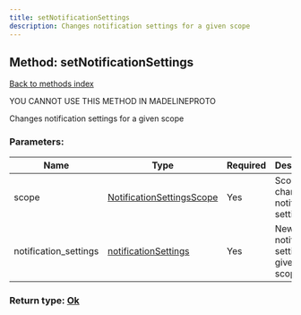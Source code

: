 ```yaml
---
title: setNotificationSettings
description: Changes notification settings for a given scope
---
```

## Method: setNotificationSettings  
[Back to methods index](index.md)


YOU CANNOT USE THIS METHOD IN MADELINEPROTO


Changes notification settings for a given scope

### Parameters:

| Name     |    Type       | Required | Description |
|----------|---------------|----------|-------------|
|scope|[NotificationSettingsScope](../types/NotificationSettingsScope.md) | Yes|Scope to change notification settings|
|notification\_settings|[notificationSettings](../constructors/notificationSettings.md) | Yes|New notification settings for given scope|


### Return type: [Ok](../types/Ok.md)

